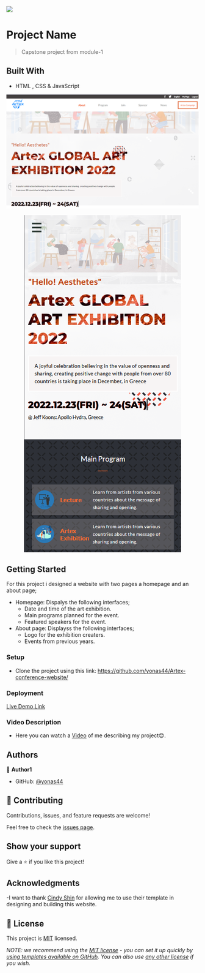 ![](https://img.shields.io/badge/Microverse-blueviolet)

# Project Name

> Capstone project from module-1

## Built With

- HTML , CSS & JavaScript

<p align="center">
  <img src="./images/artex.png" />
</p>
<p align="center">
  <img src="./images/artex-mobile.png" />
</p>

## Getting Started

For this project i designed a website with two pages a homepage and an about
page;

- Homepage: Dispalys the following interfaces;
  - Date and time of the art exhibition.
  - Main programs planned for the event.
  - Featured speakers for the event.
- About page: Displayss the following interfaces;
  - Logo for the exhibition creaters.
  - Events from previous years.

### Setup

- Clone the project using this link:
  https://github.com/yonas44/Artex-conference-website/

### Deployment

[Live Demo Link](https://yonas44.github.io/Artex-conference-website/)

### Video Description

- Here you can watch a
  [Video](https://www.loom.com/share/b0fb6fdb367c4977b428e725b08dc5c2) of me
  describing my project😊.

## Authors

👤 **Author1**

- GitHub: [@yonas44](https://github.com/yonas44)

## 🤝 Contributing

Contributions, issues, and feature requests are welcome!

Feel free to check the [issues page](../../issues/).

## Show your support

Give a ⭐️ if you like this project!

## Acknowledgments

-I want to thank [Cindy Shin](https://creativecommons.org/licenses/by-nc/4.0/)
for allowing me to use their template in designing and building this website.

## 📝 License

This project is [MIT](./MIT.md) licensed.

_NOTE: we recommend using the
[MIT license](https://choosealicense.com/licenses/mit/) - you can set it up
quickly by
[using templates available on GitHub](https://docs.github.com/en/communities/setting-up-your-project-for-healthy-contributions/adding-a-license-to-a-repository).
You can also use [any other license](https://choosealicense.com/licenses/) if
you wish._
